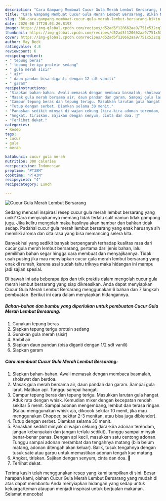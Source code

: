 ```yaml
---
description: "Cara Gampang Membuat Cucur Gula Merah Lembut Bersarang, Bikin Ngiler"
title: "Cara Gampang Membuat Cucur Gula Merah Lembut Bersarang, Bikin Ngiler"
slug: 380-cara-gampang-membuat-cucur-gula-merah-lembut-bersarang-bikin-ngiler
date: 2020-08-17T20:03:26.819Z
image: https://img-global.cpcdn.com/recipes/d52ad5f120662aa9/751x532cq70/cucur-gula-merah-lembut-bersarang-foto-resep-utama.jpg
thumbnail: https://img-global.cpcdn.com/recipes/d52ad5f120662aa9/751x532cq70/cucur-gula-merah-lembut-bersarang-foto-resep-utama.jpg
cover: https://img-global.cpcdn.com/recipes/d52ad5f120662aa9/751x532cq70/cucur-gula-merah-lembut-bersarang-foto-resep-utama.jpg
author: May Beck
ratingvalue: 4.8
reviewcount: 6
recipeingredient:
- " tepung beras"
- " tepung terigu protein sedang"
- " gula merah sisir"
- " air"
- " daun pandan bisa diganti dengan 12 sdt vanili"
- " garam"
recipeinstructions:
- "Siapkan bahan-bahan. Awali memasak dengan membaca basmalah, sholawat dan berdoa."
- "Masak gula merah bersama air, daun pandan dan garam. Sampai gula larut. Matikan api. Tunggu sampai hangat."
- "Campur tepung beras dan tepung terigu. Masukkan larutan gula hangat. Aduk rata dengan whisk. Kemudian mixer dengan kecepatan rendah sekitar 5 menit. Sampai adonan mengembang, lembut dan terasa ringan. (Kalau menggunakan whisk aja, dikocok sekitar 10 menit, jika mau menggunakan Chopper, sekitar 2-3 menitan, atau bisa juga diblender)."
- "Tutup dengan serbet. Diamkan selama 30 menit."
- "Panaskan sedikit minyak di wajan cekung (kira-kira adonan terendam, jangan kebanyakan dan jangan terlalu sedikit). Tunggu sampai minyak benar-benar panas. Dengan api kecil, masukkan satu centong adonan. Tunggu sampai adonan merambat dan tengahnya matang (bila belum matang, adonan ditengah akan keluar). Balik, tusuk tengahnya dengan tusuk sate atau garpu untuk memastikan adonan tengah kue matang."
- "Angkat, tiriskan. Sajikan dengan senyum, cinta dan doa. 🖤"
- "Terlihat dekat."
categories:
- Resep
tags:
- cucur
- gula
- merah

katakunci: cucur gula merah 
nutrition: 300 calories
recipecuisine: Indonesian
preptime: "PT38M"
cooktime: "PT43M"
recipeyield: "4"
recipecategory: Lunch

---
```



![Cucur Gula Merah Lembut Bersarang](https://img-global.cpcdn.com/recipes/d52ad5f120662aa9/751x532cq70/cucur-gula-merah-lembut-bersarang-foto-resep-utama.jpg)

Sedang mencari inspirasi resep cucur gula merah lembut bersarang yang unik? Cara menyiapkannya memang tidak terlalu sulit namun tidak gampang juga. Jika keliru mengolah maka hasilnya akan hambar dan bahkan tidak sedap. Padahal cucur gula merah lembut bersarang yang enak harusnya sih memiliki aroma dan cita rasa yang bisa memancing selera kita.



Banyak hal yang sedikit banyak berpengaruh terhadap kualitas rasa dari cucur gula merah lembut bersarang, pertama dari jenis bahan, lalu pemilihan bahan segar hingga cara membuat dan menyajikannya. Tidak usah pusing jika mau menyiapkan cucur gula merah lembut bersarang yang enak di rumah, karena asal sudah tahu triknya maka hidangan ini mampu jadi sajian spesial.


Di bawah ini ada beberapa tips dan trik praktis dalam mengolah cucur gula merah lembut bersarang yang siap dikreasikan. Anda dapat menyiapkan Cucur Gula Merah Lembut Bersarang menggunakan 6 bahan dan 7 langkah pembuatan. Berikut ini cara dalam menyiapkan hidangannya.

<!--inarticleads1-->

##### Bahan-bahan dan bumbu yang diperlukan untuk pembuatan Cucur Gula Merah Lembut Bersarang:

1. Gunakan  tepung beras
1. Siapkan  tepung terigu protein sedang
1. Gunakan  gula merah (sisir)
1. Ambil  air
1. Siapkan  daun pandan (bisa diganti dengan 1/2 sdt vanili)
1. Siapkan  garam




<!--inarticleads2-->

##### Cara membuat Cucur Gula Merah Lembut Bersarang:

1. Siapkan bahan-bahan. Awali memasak dengan membaca basmalah, sholawat dan berdoa.
1. Masak gula merah bersama air, daun pandan dan garam. Sampai gula larut. Matikan api. Tunggu sampai hangat.
1. Campur tepung beras dan tepung terigu. Masukkan larutan gula hangat. Aduk rata dengan whisk. Kemudian mixer dengan kecepatan rendah sekitar 5 menit. Sampai adonan mengembang, lembut dan terasa ringan. (Kalau menggunakan whisk aja, dikocok sekitar 10 menit, jika mau menggunakan Chopper, sekitar 2-3 menitan, atau bisa juga diblender).
1. Tutup dengan serbet. Diamkan selama 30 menit.
1. Panaskan sedikit minyak di wajan cekung (kira-kira adonan terendam, jangan kebanyakan dan jangan terlalu sedikit). Tunggu sampai minyak benar-benar panas. Dengan api kecil, masukkan satu centong adonan. Tunggu sampai adonan merambat dan tengahnya matang (bila belum matang, adonan ditengah akan keluar). Balik, tusuk tengahnya dengan tusuk sate atau garpu untuk memastikan adonan tengah kue matang.
1. Angkat, tiriskan. Sajikan dengan senyum, cinta dan doa. 🖤
1. Terlihat dekat.




Terima kasih telah menggunakan resep yang kami tampilkan di sini. Besar harapan kami, olahan Cucur Gula Merah Lembut Bersarang yang mudah di atas dapat membantu Anda menyiapkan hidangan yang sedap untuk keluarga/teman ataupun menjadi inspirasi untuk berjualan makanan. Selamat mencoba!

